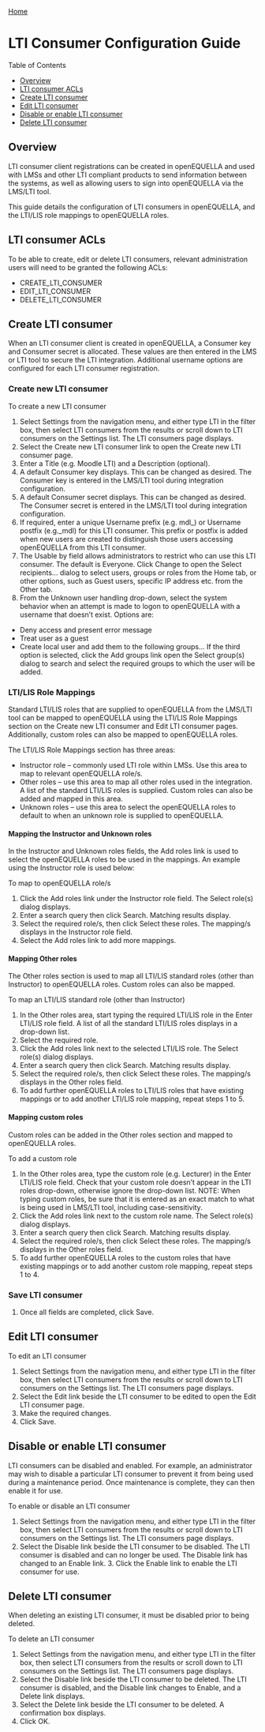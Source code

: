 [Home](https://equella.github.io/)

# LTI Consumer Configuration Guide

Table of Contents
* [Overview](#overview)
* [LTI consumer ACLs](#lti-consumer-acls)
* [Create LTI consumer](#create-lti-consumer)
* [Edit LTI consumer](#edit-lti-consumer)
* [Disable or enable LTI consumer](#disable-or-enable-lti-consumer)
* [Delete LTI consumer](#delete-lti-consumer)


## Overview

LTI consumer client registrations can be created in openEQUELLA and used with LMSs and other LTI compliant products to send information between the systems, as well as allowing users to sign into openEQUELLA via the LMS/LTI tool.

This guide details the configuration of LTI consumers in openEQUELLA, and the LTI/LIS role mappings to openEQUELLA roles.


## LTI consumer ACLs

To be able to create, edit or delete LTI consumers, relevant administration users will need to be granted the following ACLs:
  * CREATE_LTI_CONSUMER
  * EDIT_LTI_CONSUMER
  * DELETE_LTI_CONSUMER

## Create LTI consumer

When an LTI consumer client is created in openEQUELLA, a Consumer key and Consumer secret is allocated. These values are then entered in the LMS or LTI tool to secure the LTI integration. Additional username options are configured for each LTI consumer registration.

### Create new LTI consumer
To create a new LTI consumer
1.  Select Settings from the navigation menu, and either type LTI in the filter box, then select LTI consumers from the results or scroll down to LTI consumers on the Settings list. The LTI consumers page displays.
2.  Select the Create new LTI consumer link to open the Create new LTI consumer page. 
3.  Enter a Title (e.g. Moodle LTI) and a Description (optional).
4.  A default Consumer key displays. This can be changed as desired. The Consumer key is entered in the LMS/LTI tool during integration configuration.
5.  A default Consumer secret displays. This can be changed as desired. The Consumer secret is entered in the LMS/LTI tool during integration configuration.
6.  If required, enter a unique Username prefix (e.g. mdl_) or Username postfix (e.g._mdl) for this LTI consumer. This prefix or postfix is added when new users are created to distinguish those users accessing openEQUELLA from this LTI consumer.
7.  The Usable by field allows administrators to restrict who can use this LTI consumer. The default is Everyone. Click Change to open the Select recipients… dialog to select users, groups or roles from the Home tab, or other options, such as Guest users, specific IP address etc. from the Other tab. 
8.  From the Unknown user handling drop-down, select the system behavior when an attempt is made to logon to openEQUELLA with a username that doesn’t exist. Options are:
* Deny access and present error message
* Treat user as a guest
* Create local user and add them to the following groups…
    If the third option is selected, click the Add groups link open the Select group(s) dialog to search and select the required groups to which the user will be added.

### LTI/LIS Role Mappings
Standard LTI/LIS roles that are supplied to openEQUELLA from the LMS/LTI tool can be mapped to openEQUELLA using the LTI/LIS Role Mappings section on the Create new LTI consumer and Edit LTI consumer pages. Additionally, custom roles can also be mapped to openEQUELLA roles. 

The LTI/LIS Role Mappings section has three areas:
* Instructor role – commonly used LTI role within LMSs. Use this area to map to relevant openEQUELLA role/s.
* Other roles – use this area to map all other roles used in the integration. A list of the standard LTI/LIS roles is supplied. Custom roles can also be added and mapped in this area.
* Unknown roles – use this area to select the openEQUELLA roles to default to when an unknown role is supplied to openEQUELLA.

#### Mapping the Instructor and Unknown roles
In the Instructor and Unknown roles fields, the Add roles link is used to select the openEQUELLA roles to be used in the mappings. An example using the Instructor role is used below:

To map to openEQUELLA role/s
1.  Click the Add roles link under the Instructor role field.  The Select role(s) dialog displays.
2.  Enter a search query then click Search. Matching results display. 
3. Select the required role/s, then click Select these roles. The mapping/s displays in the Instructor role field. 
4. Select the Add roles link to add more mappings.

#### Mapping Other roles
The Other roles section is used to map all LTI/LIS standard roles (other than Instructor) to openEQUELLA roles. Custom roles can also be mapped.

To map an LTI/LIS standard role (other than Instructor)
1.  In the Other roles area, start typing the required LTI/LIS role in the Enter LTI/LIS role field. A list of all the standard LTI/LIS roles displays in a drop-down list. 
2.  Select the required role.
3.  Click the Add roles link next to the selected LTI/LIS role. The Select role(s) dialog displays. 
4.  Enter a search query then click Search. Matching results display. 
5.  Select the required role/s, then click Select these roles. The mapping/s displays in the Other roles field. 
6. To add further openEQUELLA roles to LTI/LIS roles that have existing mappings or to add another LTI/LIS role mapping, repeat steps 1 to 5.

#### Mapping custom roles
Custom roles can be added in the Other roles section and mapped to openEQUELLA roles.

To add a custom role
1.  In the Other roles area, type the custom role (e.g. Lecturer) in the Enter LTI/LIS role field. Check that your custom role doesn’t appear in the LTI roles drop-down, otherwise ignore the drop-down list.
NOTE: When typing custom roles, be sure that it is entered as an exact match to what is being used in LMS/LTI tool, including case-sensitivity.
2.  Click the Add roles link next to the custom role name. The Select role(s) dialog displays.
3. Enter a search query then click Search. Matching results display. 
4.  Select the required role/s, then click Select these roles. The mapping/s displays in the Other roles field. 
5. To add further openEQUELLA roles to the custom roles that have existing mappings or to add another custom role mapping, repeat steps 1 to 4.

### Save LTI consumer
1.  Once all fields are completed, click Save.
 
## Edit LTI consumer

To edit an LTI consumer
1.  Select Settings from the navigation menu, and either type LTI in the filter box, then select LTI consumers from the results or scroll down to LTI consumers on the Settings list. The LTI consumers page displays.
2.  Select the Edit link beside the LTI consumer to be edited to open the Edit LTI consumer page. 
3.  Make the required changes. 
4.  Click Save.
 
## Disable or enable LTI consumer

LTI consumers can be disabled and enabled. For example, an administrator may wish to disable a particular LTI consumer to prevent it from being used during a maintenance period. Once maintenance is complete, they can then enable it for use.

To enable or disable an LTI consumer
1.  Select Settings from the navigation menu, and either type LTI in the filter box, then select LTI consumers from the results or scroll down to LTI consumers on the Settings list. The LTI consumers page displays. 
2.  Select the Disable link beside the LTI consumer to be disabled. The LTI consumer is disabled and can no longer be used. The Disable link has changed to an Enable link. 3.  Click the Enable link to enable the LTI consumer for use.

## Delete LTI consumer
When deleting an existing LTI consumer, it must be disabled prior to being deleted.

To delete an LTI consumer
1.  Select Settings from the navigation menu, and either type LTI in the filter box, then select LTI consumers from the results or scroll down to LTI consumers on the Settings list. The LTI consumers page displays. 
2.  Select the Disable link beside the LTI consumer to be deleted. The LTI consumer is disabled, and the Disable link changes to Enable, and a Delete link displays.
3.  Select the Delete link beside the LTI consumer to be deleted. A confirmation box displays.
4.  Click OK.